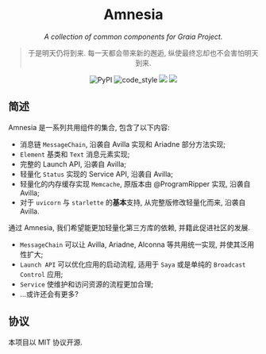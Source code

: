 <div align="center">

# Amnesia

_A collection of common components for Graia Project._ 

> 于是明天仍将到来.
> 每一天都会带来新的邂逅, 纵使最终忘却也不会害怕明天到来.

</div>

<p align="center">
  <img alt="PyPI" src="https://img.shields.io/pypi/v/graia-amnesia" />
  <img src="https://img.shields.io/badge/code%20style-black-000000.svg" alt="code_style" />
  <img src="https://img.shields.io/badge/%20imports-isort-%231674b1?style=flat&labelColor=ef8336" />
  <a href="https://results.pre-commit.ci/latest/github/GraiaProject/Amnesia/master">
    <img src="https://results.pre-commit.ci/badge/github/GraiaProject/Amnesia/master.svg" />
  </a>

</p>

## 简述

Amnesia 是一系列共用组件的集合, 包含了以下内容:

 - 消息链 `MessageChain`, 沿袭自 Avilla 实现和 Ariadne 部分方法实现;
 - `Element` 基类和 `Text` 消息元素实现;
 - 完整的 Launch API, 沿袭自 Avilla;
 - 轻量化 `Status` 实现的 Service API, 沿袭自 Avilla;
 - 轻量化的内存缓存实现 `Memcache`, 原版本由 @ProgramRipper 实现, 沿袭自 Avilla;
 - 对于 `uvicorn` 与 `starlette` 的**基本**支持, 从完整版修改轻量化而来, 沿袭自 Avilla.

通过 Amnesia, 我们希望能更加轻量化第三方库的依赖, 并籍此促进社区的发展.

 - `MessageChain` 可以让 Avilla, Ariadne, Alconna 等共用统一实现, 并使其泛用性扩大;
 - `Launch API` 可以优化应用的启动流程, 适用于 `Saya` 或是单纯的 `Broadcast Control` 应用;
 - `Service` 使维护和访问资源的流程更加合理;
 - ...或许还会有更多?

## 协议

本项目以 MIT 协议开源.